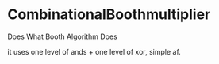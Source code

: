 # CombinationalBoothmultiplier
Does What Booth Algorithm Does

it uses one level of ands + one level of xor, simple af.
